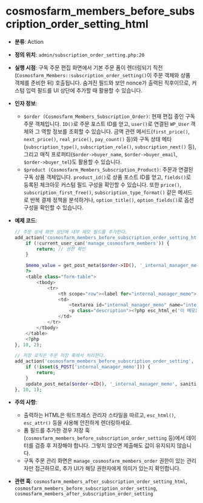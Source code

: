 # cosmosfarm_members_before_subscription_order_setting_html

- **분류**: Action
- **정의 위치**: `admin/subscription_order_setting.php:20`
- **실행 시점**: 구독 주문 편집 화면에서 기본 주문 폼이 렌더링되기 직전(`Cosmosfarm_Members::subscription_order_setting()`이 주문 객체와 상품 객체를 준비한 뒤) 호출됩니다. 숨겨진 필드와 보안 nonce가 출력된 직후이므로, 커스텀 입력 필드를 UI 상단에 추가할 때 활용할 수 있습니다.
- **인자 정보**:
  - `$order (Cosmosfarm_Members_Subscription_Order)`: 현재 편집 중인 구독 주문 객체입니다. `ID()`로 주문 포스트 ID를 얻고, `user()`로 연결된 `WP_User` 객체와 그 역할 정보를 조회할 수 있습니다. 금액 관련 메서드(`first_price()`, `next_price()`, `real_price()`, `pay_count()` 등)와 구독 상태 메타(`subscription_type()`, `subscription_role()`, `subscription_next()` 등), 그리고 매직 프로퍼티(`$order->buyer_name`, `$order->buyer_email`, `$order->buyer_tel`)도 활용할 수 있습니다.
  - `$product (Cosmosfarm_Members_Subscription_Product)`: 주문과 연결된 구독 상품 객체입니다. `product_id()`로 상품 포스트 ID를 얻고, `fields()`로 등록된 체크아웃 커스텀 필드 구성을 확인할 수 있습니다. 또한 `price()`, `subscription_first_free()`, `subscription_type_format()` 같은 메서드로 반복 결제 정책을 분석하거나, `option_title()`, `option_fields()`로 옵션 구성을 확인할 수 있습니다.
- **예제 코드**:

  ```php
  // 주문 상세 화면 상단에 내부 메모 필드를 추가한다.
  add_action('cosmosfarm_members_before_subscription_order_setting_html', function ($order, $product) {
      if (!current_user_can('manage_cosmosfarm_members')) {
          return; // 권한 확인
      }
  
      $memo_value = get_post_meta($order->ID(), '_internal_manager_memo', true);
      ?>
      <table class="form-table">
          <tbody>
              <tr>
                  <th scope="row"><label for="internal_manager_memo"><?php esc_html_e('관리자 메모', 'textdomain'); ?></label></th>
                  <td>
                      <textarea id="internal_manager_memo" name="internal_manager_memo" rows="3" class="large-text"><?php echo esc_textarea($memo_value); ?></textarea>
                      <p class="description"><?php esc_html_e('이 메모는 관리자에게만 표시됩니다.', 'textdomain'); ?></p>
                  </td>
              </tr>
          </tbody>
      </table>
      <?php
  }, 10, 2);
  
  // 저장 로직은 주문 저장 훅에서 처리한다.
  add_action('cosmosfarm_members_before_subscription_order_setting', function ($order) {
      if (!isset($_POST['internal_manager_memo'])) {
          return;
      }
      update_post_meta($order->ID(), '_internal_manager_memo', sanitize_textarea_field($_POST['internal_manager_memo']));
  }, 10, 1);
  ```
- **주의 사항**:
  - 출력하는 HTML은 워드프레스 관리자 스타일을 따르고, `esc_html()`, `esc_attr()` 등을 사용해 안전하게 렌더링하세요.
  - 폼 필드를 추가한 경우 저장 훅(`cosmosfarm_members_before_subscription_order_setting` 등)에서 데이터를 검증 후 저장해야 합니다. 그렇지 않으면 제출해도 값이 유지되지 않습니다.
  - 구독 주문 관리 화면은 `manage_cosmosfarm_members_order` 권한이 있는 관리자만 접근하므로, 추가 UI가 해당 권한자에게 의미가 있는지 확인합니다.
- **관련 훅**: `cosmosfarm_members_after_subscription_order_setting_html`, `cosmosfarm_members_before_subscription_order_setting`, `cosmosfarm_members_after_subscription_order_setting`